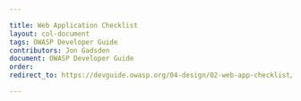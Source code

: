 ```yaml
---

title: Web Application Checklist
layout: col-document
tags: OWASP Developer Guide
contributors: Jon Gadsden
document: OWASP Developer Guide
order:
redirect_to: https://devguide.owasp.org/04-design/02-web-app-checklist/

---
```

